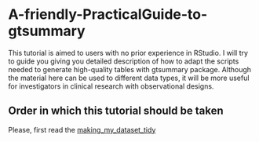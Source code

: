 # A-friendly-PracticalGuide-to-gtsummary
This tutorial is aimed to users with no prior experience in RStudio. I will try to guide you giving you detailed description of how to adapt the scripts needed to generate high-quality tables with gtsummary package.
Although the material here can be used to different data types, it will be more useful for investigators in clinical research with observational designs.

## Order in which this tutorial should be taken
Please, first read the [making_my_dataset_tidy]()

